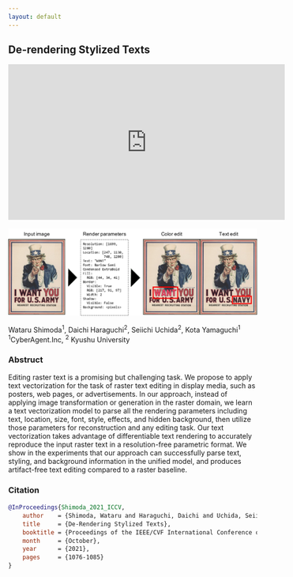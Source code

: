 ```yaml
---
layout: default
---
```


## De-rendering Stylized Texts
<iframe width="560" height="315" src="https://www.youtube.com/embed/R8PinaLyci0" title="YouTube video player" frameborder="0" allow="accelerometer; autoplay; clipboard-write; encrypted-media; gyroscope; picture-in-picture" allowfullscreen></iframe>


![Concept](https://raw.githubusercontent.com/CyberAgentAILab/derendering-text/master/example/concept.jpg)

Wataru Shimoda<sup>1</sup>, Daichi Haraguchi<sup>2</sup>, Seiichi Uchida<sup>2</sup>, Kota Yamaguchi<sup>1</sup>  
<sup>1</sup>CyberAgent.Inc, <sup>2</sup> Kyushu University  

### Abstruct

Editing raster text is a promising but challenging task. We propose to apply text vectorization for the task of raster text editing in display media, such as posters, web pages, or advertisements. In our approach, instead of applying image transformation or generation in the raster domain, we learn a text vectorization model to parse all the rendering parameters including text, location, size, font, style, effects, and hidden background, then utilize those parameters for reconstruction and any editing task. Our text vectorization takes advantage of differentiable text rendering to accurately reproduce the input raster text in a resolution-free parametric format. We show in the experiments that our approach can successfully parse text, styling, and background information in the unified model, and produces artifact-free text editing compared to a raster baseline.

### Citation

```bibtex
@InProceedings{Shimoda_2021_ICCV,
    author    = {Shimoda, Wataru and Haraguchi, Daichi and Uchida, Seiichi and Yamaguchi, Kota},
    title     = {De-Rendering Stylized Texts},
    booktitle = {Proceedings of the IEEE/CVF International Conference on Computer Vision (ICCV)},
    month     = {October},
    year      = {2021},
    pages     = {1076-1085}
}
```
